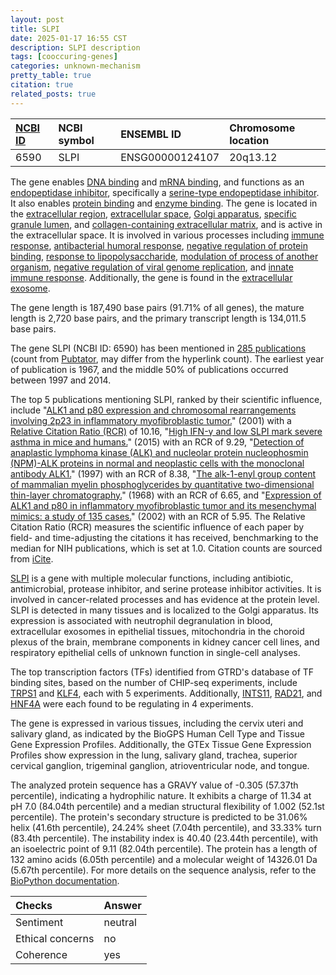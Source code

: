 ```yaml
---
layout: post
title: SLPI
date: 2025-01-17 16:55 CST
description: SLPI description
tags: [cooccuring-genes]
categories: unknown-mechanism
pretty_table: true
citation: true
related_posts: true
---
```




| [NCBI ID](https://www.ncbi.nlm.nih.gov/gene/6590) | NCBI symbol | ENSEMBL ID | Chromosome location |
| :-------- | :------- | :-------- | :------- |
| 6590  | SLPI | ENSG00000124107 | 20q13.12 |



The gene enables [DNA binding](https://amigo.geneontology.org/amigo/term/GO:0003677) and [mRNA binding](https://amigo.geneontology.org/amigo/term/GO:0003729), and functions as an [endopeptidase inhibitor](https://amigo.geneontology.org/amigo/term/GO:0004866), specifically a [serine-type endopeptidase inhibitor](https://amigo.geneontology.org/amigo/term/GO:0004867). It also enables [protein binding](https://amigo.geneontology.org/amigo/term/GO:0005515) and [enzyme binding](https://amigo.geneontology.org/amigo/term/GO:0019899). The gene is located in the [extracellular region](https://amigo.geneontology.org/amigo/term/GO:0005576), [extracellular space](https://amigo.geneontology.org/amigo/term/GO:0005615), [Golgi apparatus](https://amigo.geneontology.org/amigo/term/GO:0005794), [specific granule lumen](https://amigo.geneontology.org/amigo/term/GO:0035580), and [collagen-containing extracellular matrix](https://amigo.geneontology.org/amigo/term/GO:0062023), and is active in the extracellular space. It is involved in various processes including [immune response](https://amigo.geneontology.org/amigo/term/GO:0006955), [antibacterial humoral response](https://amigo.geneontology.org/amigo/term/GO:0019731), [negative regulation of protein binding](https://amigo.geneontology.org/amigo/term/GO:0032091), [response to lipopolysaccharide](https://amigo.geneontology.org/amigo/term/GO:0032496), [modulation of process of another organism](https://amigo.geneontology.org/amigo/term/GO:0035821), [negative regulation of viral genome replication](https://amigo.geneontology.org/amigo/term/GO:0045071), and [innate immune response](https://amigo.geneontology.org/amigo/term/GO:0045087). Additionally, the gene is found in the [extracellular exosome](https://amigo.geneontology.org/amigo/term/GO:0070062).


The gene length is 187,490 base pairs (91.71% of all genes), the mature length is 2,720 base pairs, and the primary transcript length is 134,011.5 base pairs.


The gene SLPI (NCBI ID: 6590) has been mentioned in [285 publications](https://pubmed.ncbi.nlm.nih.gov/?term=%22SLPI%22) (count from [Pubtator](https://academic.oup.com/nar/article/47/W1/W587/5494727), may differ from the hyperlink count). The earliest year of publication is 1967, and the middle 50% of publications occurred between 1997 and 2014.


The top 5 publications mentioning SLPI, ranked by their scientific influence, include "[ALK1 and p80 expression and chromosomal rearrangements involving 2p23 in inflammatory myofibroblastic tumor.](https://pubmed.ncbi.nlm.nih.gov/11406658)" (2001) with a [Relative Citation Ratio (RCR)](https://journals.plos.org/plosbiology/article?id=10.1371/journal.pbio.1002541) of 10.16, "[High IFN-γ and low SLPI mark severe asthma in mice and humans.](https://pubmed.ncbi.nlm.nih.gov/26121748)" (2015) with an RCR of 9.29, "[Detection of anaplastic lymphoma kinase (ALK) and nucleolar protein nucleophosmin (NPM)-ALK proteins in normal and neoplastic cells with the monoclonal antibody ALK1.](https://pubmed.ncbi.nlm.nih.gov/9028963)" (1997) with an RCR of 8.38, "[The alk-1-enyl group content of mammalian myelin phosphoglycerides by quantitative two-dimensional thin-layer chromatography.](https://pubmed.ncbi.nlm.nih.gov/4973039)" (1968) with an RCR of 6.65, and "[Expression of ALK1 and p80 in inflammatory myofibroblastic tumor and its mesenchymal mimics: a study of 135 cases.](https://pubmed.ncbi.nlm.nih.gov/12218210)" (2002) with an RCR of 5.95. The Relative Citation Ratio (RCR) measures the scientific influence of each paper by field- and time-adjusting the citations it has received, benchmarking to the median for NIH publications, which is set at 1.0. Citation counts are sourced from [iCite](https://icite.od.nih.gov).


[SLPI](https://www.proteinatlas.org/ENSG00000124107-SLPI) is a gene with multiple molecular functions, including antibiotic, antimicrobial, protease inhibitor, and serine protease inhibitor activities. It is involved in cancer-related processes and has evidence at the protein level. SLPI is detected in many tissues and is localized to the Golgi apparatus. Its expression is associated with neutrophil degranulation in blood, extracellular exosomes in epithelial tissues, mitochondria in the choroid plexus of the brain, membrane components in kidney cancer cell lines, and respiratory epithelial cells of unknown function in single-cell analyses.


The top transcription factors (TFs) identified from GTRD's database of TF binding sites, based on the number of CHIP-seq experiments, include [TRPS1](https://www.ncbi.nlm.nih.gov/gene/7227) and [KLF4](https://www.ncbi.nlm.nih.gov/gene/9314), each with 5 experiments. Additionally, [INTS11](https://www.ncbi.nlm.nih.gov/gene/54973), [RAD21](https://www.ncbi.nlm.nih.gov/gene/5885), and [HNF4A](https://www.ncbi.nlm.nih.gov/gene/3172) were each found to be regulating in 4 experiments.





The gene is expressed in various tissues, including the cervix uteri and salivary gland, as indicated by the BioGPS Human Cell Type and Tissue Gene Expression Profiles. Additionally, the GTEx Tissue Gene Expression Profiles show expression in the lung, salivary gland, trachea, superior cervical ganglion, trigeminal ganglion, atrioventricular node, and tongue.




The analyzed protein sequence has a GRAVY value of -0.305 (57.37th percentile), indicating a hydrophilic nature. It exhibits a charge of 11.34 at pH 7.0 (84.04th percentile) and a median structural flexibility of 1.002 (52.1st percentile). The protein's secondary structure is predicted to be 31.06% helix (41.6th percentile), 24.24% sheet (7.04th percentile), and 33.33% turn (83.4th percentile). The instability index is 40.40 (23.44th percentile), with an isoelectric point of 9.11 (82.04th percentile). The protein has a length of 132 amino acids (6.05th percentile) and a molecular weight of 14326.01 Da (5.67th percentile). For more details on the sequence analysis, refer to the [BioPython documentation](https://biopython.org/docs/1.75/api/Bio.SeqUtils.ProtParam.html).





| Checks    | Answer |
| :-------- | :------- |
| Sentiment  | neutral   |
| Ethical concerns | no     |
| Coherence    | yes    |